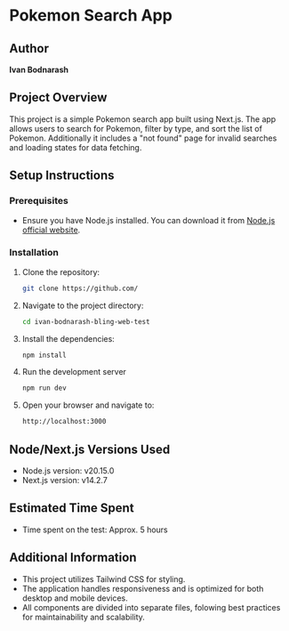 # Pokemon Search App

## Author
**Ivan Bodnarash**

## Project Overview
This project is a simple Pokemon search app built using Next.js.
The app allows users to search for Pokemon, filter by type, and sort the list of Pokemon. Additionally it includes a "not found" page for invalid searches and loading states for data fetching.

## Setup Instructions

### Prerequisites
- Ensure you have Node.js installed. You can download it from [Node.js official website](https://nodejs.org/).

### Installation

1. Clone the repository:
    ```bash
    git clone https://github.com/

2. Navigate to the project directory:
    ```bash
    cd ivan-bodnarash-bling-web-test

3. Install the dependencies:
    ```bash
    npm install

4. Run the development server
    ```bash
    npm run dev

5. Open your browser and navigate to:
    ```bash
    http://localhost:3000

## Node/Next.js Versions Used

- Node.js version: v20.15.0
- Next.js version: v14.2.7

## Estimated Time Spent

- Time spent on the test: Approx. 5 hours

## Additional Information

- This project utilizes Tailwind CSS for styling.
- The application handles responsiveness and is optimized for both desktop and mobile devices.
- All components are divided into separate files, folowing best practices for maintainability and scalability.